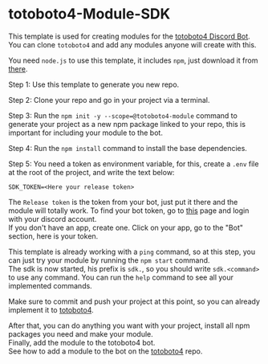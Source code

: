 # totoboto4-Module-SDK

This template is used for creating modules for the [totoboto4 Discord Bot](https://github.com/totobono4/totoboto4).  
You can clone `totoboto4` and add any modules anyone will create with this.

You need `node.js` to use this template, it includes `npm`, just download it from [there](https://nodejs.org/en/download/).

Step 1: Use this template to generate you new repo.

Step 2: Clone your repo and go in your project via a terminal.

Step 3: Run the `npm init -y --scope=@totoboto4-module` command to generate your project as a new npm package linked to your repo, this is important for including your module to the bot.

Step 4: Run the `npm install` command to install the base dependencies.

Step 5: You need a token as environment variable, for this, create a `.env` file at the root of the project, and write the text below:
```.env
SDK_TOKEN=<Here your release token>
```
The `Release token` is the token from your bot, just put it there and the module will totally work.
To find your bot token, go to [this](https://discord.com/developers/applications) page and login with your discord account.  
If you don't have an app, create one. Click on your app, go to the "Bot" section, here is your token.

This template is already working with a `ping` command, so at this step, you can just try your module by running the `npm start` command.  
The sdk is now started, his prefix is `sdk.`, so you should write `sdk.<command>` to use any command.
You can run the `help` command to see all your implemented commands.

Make sure to commit and push your project at this point, so you can already implement it to [totoboto4](https://github.com/totobono4/totoboto4).

After that, you can do anything you want with your project, install all npm packages you need and make your module.  
Finally, add the module to the totoboto4 bot.  
See how to add a module to the bot on the [totoboto4](https://github.com/totobono4/totoboto4) repo.
